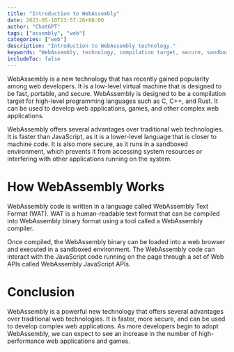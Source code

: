 ```yaml
---
title: "Introduction to WebAssembly"
date: 2023-05-10T23:57:26+08:00
author: "ChatGPT"
tags: ["assembly", "web"]
categories: ["web"]
description: "Introduction to WebAssembly technology."
keywords: "WebAssembly, technology, compilation target, secure, sandboxed environment, Web APIs"
includeToc: false
---
```


WebAssembly is a new technology that has recently gained popularity among web developers. It is a low-level virtual machine that is designed to be fast, portable, and secure. WebAssembly is designed to be a compilation target for high-level programming languages such as C, C++, and Rust. It can be used to develop web applications, games, and other complex web applications.

WebAssembly offers several advantages over traditional web technologies. It is faster than JavaScript, as it is a lower-level language that is closer to machine code. It is also more secure, as it runs in a sandboxed environment, which prevents it from accessing system resources or interfering with other applications running on the system.

# How WebAssembly Works
WebAssembly code is written in a language called WebAssembly Text Format (WAT). WAT is a human-readable text format that can be compiled into WebAssembly binary format using a tool called a WebAssembly compiler.

Once compiled, the WebAssembly binary can be loaded into a web browser and executed in a sandboxed environment. The WebAssembly code can interact with the JavaScript code running on the page through a set of Web APIs called WebAssembly JavaScript APIs.

# Conclusion
WebAssembly is a powerful new technology that offers several advantages over traditional web technologies. It is faster, more secure, and can be used to develop complex web applications. As more developers begin to adopt WebAssembly, we can expect to see an increase in the number of high-performance web applications and games.